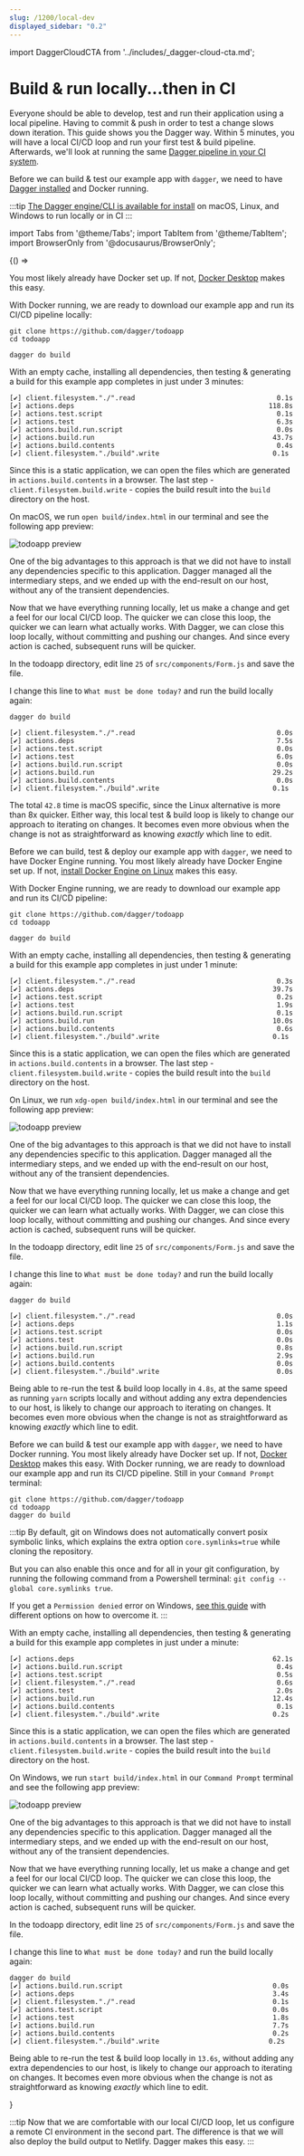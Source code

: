 ```yaml
---
slug: /1200/local-dev
displayed_sidebar: "0.2"
---
```


import DaggerCloudCTA from '../includes/\_dagger-cloud-cta.md';

# Build & run locally...then in CI

Everyone should be able to develop, test and run their application using a local pipeline.
Having to commit & push in order to test a change slows down iteration.
This guide shows you the Dagger way.
Within 5 minutes, you will have a local CI/CD loop and run your first test & build pipeline.
Afterwards, we'll look at running the same [Dagger pipeline in your CI system](/1201/ci-environment).

Before we can build & test our example app with `dagger`, we need to have [Dagger installed](/install) and Docker running.

:::tip
[The Dagger engine/CLI is available for install](/install) on macOS, Linux, and Windows to run locally or in CI
:::

import Tabs from '@theme/Tabs'; import TabItem from '@theme/TabItem';
import BrowserOnly from '@docusaurus/BrowserOnly';

<BrowserOnly>
{() =>
<Tabs defaultValue={
 window.navigator.userAgent.indexOf('Linux') != -1 ? 'linux':
 window.navigator.userAgent.indexOf('Win') != -1 ? 'windows':
 'macos'}
groupId="os"
values={[
{label: 'macOS', value: 'macos'}, {label: 'Linux', value: 'linux'}, {label: 'Windows', value: 'windows'},
]}>

<TabItem value="macos">

You most likely already have Docker set up.
If not, [Docker Desktop](https://www.docker.com/products/docker-desktop) makes this easy.

With Docker running, we are ready to download our example app and run its CI/CD pipeline locally:

```shell
git clone https://github.com/dagger/todoapp
cd todoapp

dagger do build
```

With an empty cache, installing all dependencies, then testing & generating a build for this example app completes in just under 3 minutes:

```shell
[✔] client.filesystem."./".read                                   0.1s
[✔] actions.deps                                                118.8s
[✔] actions.test.script                                           0.1s
[✔] actions.test                                                  6.3s
[✔] actions.build.run.script                                      0.0s
[✔] actions.build.run                                            43.7s
[✔] actions.build.contents                                        0.4s
[✔] client.filesystem."./build".write                            0.1s
```

Since this is a static application, we can open the files which are generated in `actions.build.contents` in a browser.
The last step - `client.filesystem.build.write` - copies the build result into the `build` directory on the host.

On macOS, we run `open build/index.html` in our terminal and see the following app preview:

![todoapp preview](/img/getting-started/todoapp.macos.png)

One of the big advantages to this approach is that we did not have to install any dependencies specific to this application.
Dagger managed all the intermediary steps, and we ended up with the end-result on our host, without any of the transient dependencies.

Now that we have everything running locally, let us make a change and get a feel for our local CI/CD loop.
The quicker we can close this loop, the quicker we can learn what actually works.
With Dagger, we can close this loop locally, without committing and pushing our changes.
And since every action is cached, subsequent runs will be quicker.

In the todoapp directory, edit line `25` of `src/components/Form.js` and save the file.

I change this line to `What must be done today?` and run the build locally again:

```shell
dagger do build

[✔] client.filesystem."./".read                                   0.0s
[✔] actions.deps                                                  7.5s
[✔] actions.test.script                                           0.0s
[✔] actions.test                                                  6.0s
[✔] actions.build.run.script                                      0.0s
[✔] actions.build.run                                            29.2s
[✔] actions.build.contents                                        0.0s
[✔] client.filesystem."./build".write                            0.1s
```

The total `42.8` time is macOS specific, since the Linux alternative is more than 8x quicker.
Either way, this local test & build loop is likely to change our approach to iterating on changes.
It becomes even more obvious when the change is not as straightforward as knowing _exactly_ which line to edit.

</TabItem>

<TabItem value="linux">

Before we can build, test & deploy our example app with `dagger`, we need to have Docker Engine running.
You most likely already have Docker Engine set up.
If not, [install Docker Engine on Linux](https://docs.docker.com/engine/install/#server) makes this easy.

With Docker Engine running, we are ready to download our example app and run its CI/CD pipeline:

```shell
git clone https://github.com/dagger/todoapp
cd todoapp

dagger do build
```

With an empty cache, installing all dependencies, then testing & generating a build for this example app completes in just under 1 minute:

```shell
[✔] client.filesystem."./".read                                   0.3s
[✔] actions.deps                                                 39.7s
[✔] actions.test.script                                           0.2s
[✔] actions.test                                                  1.9s
[✔] actions.build.run.script                                      0.1s
[✔] actions.build.run                                            10.0s
[✔] actions.build.contents                                        0.6s
[✔] client.filesystem."./build".write                            0.1s
```

Since this is a static application, we can open the files which are generated in `actions.build.contents` in a browser.
The last step - `client.filesystem.build.write` - copies the build result into the `build` directory on the host.

On Linux, we run `xdg-open build/index.html` in our terminal and see the following app preview:

![todoapp preview](/img/getting-started/todoapp.linux.png)

One of the big advantages to this approach is that we did not have to install any dependencies specific to this application.
Dagger managed all the intermediary steps, and we ended up with the end-result on our host, without any of the transient dependencies.

Now that we have everything running locally, let us make a change and get a feel for our local CI/CD loop.
The quicker we can close this loop, the quicker we can learn what actually works.
With Dagger, we can close this loop locally, without committing and pushing our changes.
And since every action is cached, subsequent runs will be quicker.

In the todoapp directory, edit line `25` of `src/components/Form.js` and save the file.

I change this line to `What must be done today?` and run the build locally again:

```shell
dagger do build

[✔] client.filesystem."./".read                                   0.0s
[✔] actions.deps                                                  1.1s
[✔] actions.test.script                                           0.0s
[✔] actions.test                                                  0.0s
[✔] actions.build.run.script                                      0.8s
[✔] actions.build.run                                             2.9s
[✔] actions.build.contents                                        0.0s
[✔] client.filesystem."./build".write                             0.0s
```

Being able to re-run the test & build loop locally in `4.8s`, at the same speed as running `yarn` scripts locally and without adding any extra dependencies to our host, is likely to change our approach to iterating on changes.
It becomes even more obvious when the change is not as straightforward as knowing _exactly_ which line to edit.

</TabItem>

<TabItem value="windows">

Before we can build & test our example app with `dagger`, we need to have Docker running.
You most likely already have Docker set up.
If not, [Docker Desktop](https://www.docker.com/products/docker-desktop) makes this easy.
With Docker running, we are ready to download our example app and run its CI/CD pipeline.
Still in your `Command Prompt` terminal:

```shell
git clone https://github.com/dagger/todoapp
cd todoapp
dagger do build
```

:::tip
By default, git on Windows does not automatically convert posix symbolic links, which explains the extra option `core.symlinks=true` while cloning the repository.

But you can also enable this once and for all in your git configuration, by running the following command from a Powershell terminal: `git config --global core.symlinks true`.

If you get a `Permission denied` error on Windows, [see this guide](https://github.com/git-for-windows/git/wiki/Symbolic-Links#allowing-non-administrators-to-create-symbolic-links) with different options on how to overcome it.
:::

With an empty cache, installing all dependencies, then testing & generating a build for this example app completes in just under a minute:

```shell
[✔] actions.deps                                                 62.1s
[✔] actions.build.run.script                                      0.4s
[✔] actions.test.script                                           0.5s
[✔] client.filesystem."./".read                                   0.6s
[✔] actions.test                                                  2.0s
[✔] actions.build.run                                            12.4s
[✔] actions.build.contents                                        0.1s
[✔] client.filesystem."./build".write                            0.2s
```

Since this is a static application, we can open the files which are generated in `actions.build.contents` in a browser.
The last step - `client.filesystem.build.write` - copies the build result into the `build` directory on the host.

On Windows, we run `start build/index.html` in our `Command Prompt` terminal and see the following app preview:

![todoapp preview](/img/getting-started/todoapp.macos.png)

One of the big advantages to this approach is that we did not have to install any dependencies specific to this application.
Dagger managed all the intermediary steps, and we ended up with the end-result on our host, without any of the transient dependencies.

Now that we have everything running locally, let us make a change and get a feel for our local CI/CD loop.
The quicker we can close this loop, the quicker we can learn what actually works.
With Dagger, we can close this loop locally, without committing and pushing our changes.
And since every action is cached, subsequent runs will be quicker.

In the todoapp directory, edit line `25` of `src/components/Form.js` and save the file.

I change this line to `What must be done today?` and run the build locally again:

```shell
dagger do build
[✔] actions.build.run.script                                     0.0s
[✔] actions.deps                                                 3.4s
[✔] client.filesystem."./".read                                  0.1s
[✔] actions.test.script                                          0.0s
[✔] actions.test                                                 1.8s
[✔] actions.build.run                                            7.7s
[✔] actions.build.contents                                       0.2s
[✔] client.filesystem."./build".write                           0.2s
```

Being able to re-run the test & build loop locally in `13.6s`, without adding any extra dependencies to our host, is likely to change our approach to iterating on changes.
It becomes even more obvious when the change is not as straightforward as knowing _exactly_ which line to edit.

</TabItem>

</Tabs>
}

</BrowserOnly>

:::tip
Now that we are comfortable with our local CI/CD loop, let us configure a remote CI environment in the second part.
The difference is that we will also deploy the build output to Netlify.
Dagger makes this easy.
:::

<DaggerCloudCTA/>
